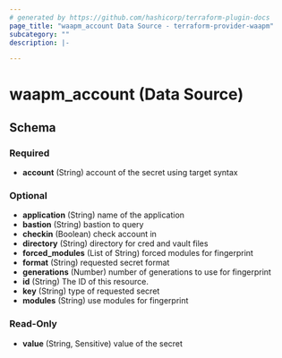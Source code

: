 ```yaml
---
# generated by https://github.com/hashicorp/terraform-plugin-docs
page_title: "waapm_account Data Source - terraform-provider-waapm"
subcategory: ""
description: |-

---
```


# waapm_account (Data Source)

<!-- schema generated by tfplugindocs -->
## Schema

### Required

- **account** (String) account of the secret using target syntax

### Optional

- **application** (String) name of the application
- **bastion** (String) bastion to query
- **checkin** (Boolean) check account in
- **directory** (String) directory for cred and vault files
- **forced_modules** (List of String) forced modules for fingerprint
- **format** (String) requested secret format
- **generations** (Number) number of generations to use for fingerprint
- **id** (String) The ID of this resource.
- **key** (String) type of requested secret
- **modules** (String) use modules for fingerprint

### Read-Only

- **value** (String, Sensitive) value of the secret
